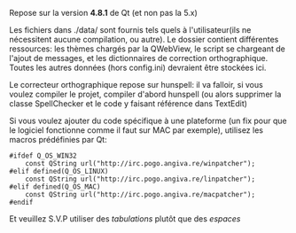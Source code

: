 Repose sur la version __4.8.1__ de Qt (et non pas la 5.x)

Les fichiers dans ./data/ sont fournis tels quels à l'utilisateur(ils ne nécessitent aucune compilation, ou autre).
Le dossier contient différentes ressources: les thèmes chargés par la QWebView, le script se chargeant de l'ajout de messages, et les dictionnaires de correction orthographique.
Toutes les autres données (hors config.ini) devraient être stockées ici.

Le correcteur orthographique repose sur hunspell: il va falloir, si vous voulez compiler le projet, compiler d'abord hunspell (ou alors supprimer la classe SpellChecker et le code y faisant référence dans TextEdit)

Si vous voulez ajouter du code spécifique à une plateforme (un fix pour que le logiciel fonctionne comme il faut sur MAC par exemple), utilisez les macros prédéfinies par Qt:

```
#ifdef Q_OS_WIN32
	const QString url("http://irc.pogo.angiva.re/winpatcher");
#elif defined(Q_OS_LINUX)
	const QString url("http://irc.pogo.angiva.re/linpatcher");
#elif defined(Q_OS_MAC)
	const QString url("http://irc.pogo.angiva.re/macpatcher");
#endif
```

Et veuillez S.V.P utiliser des _tabulations_ plutôt que des _espaces_
